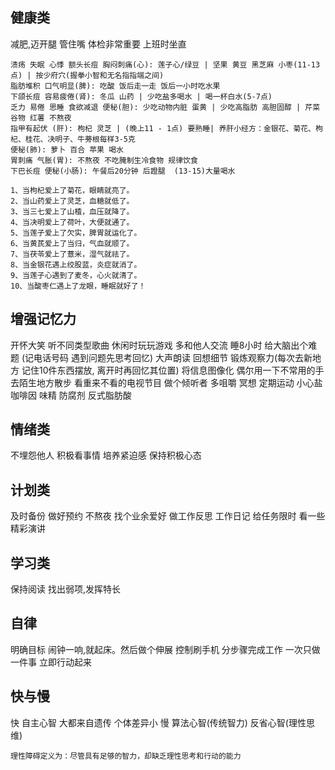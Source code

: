 
## 健康类
减肥,迈开腿 管住嘴
体检非常重要
上班时坐直

	溃疡 失眠 心悸 额头长痘 胸闷刺痛(心): 莲子心/绿豆 | 坚果 黄豆 黑芝麻 小枣(11-13点) | 按少府穴(握拳小智和无名指指端之间)
	脂肪堆积 口气明显(脾): 吃酸 饭后走一走 饭后一小时吃水果
	下颌长痘 容易疲倦(肾): 冬瓜 山药 | 少吃盐多喝水 | 喝一杯白水(5-7点)
	乏力 易倦 思睡 食欲减退 便秘(胆): 少吃动物内脏 蛋黄 | 少吃高脂肪 高胆固醇 | 芹菜 谷物 红薯 不熬夜
	指甲有起伏 (肝): 枸杞 灵芝 | (晚上11 - 1点) 要熟睡| 养肝小经方：金银花、菊花、枸杞、桂花、决明子、牛蒡根每样3-5克
	便秘(肺): 萝卜 百合 苹果 喝水
	胃刺痛 气胀(胃): 不熬夜 不吃腌制生冷食物 规律饮食
	下巴长痘 便秘(小肠): 午餐后20分钟 后蹬腿  (13-15)大量喝水

	1、当枸杞爱上了菊花，眼睛就亮了。
	2、当山药爱上了灵芝，血糖就低了。
	3、当三七爱上了山楂，血压就降了。
	4、当决明爱上了荷叶，大便就通了。
	5、当莲子爱上了欠实，脾胃就运化了。
	6、当黄芪爱上了当归，气血就顺了。
	7、当茯苓爱上了薏米，湿气就祛了。
	8、当金银花遇上绞股蓝，炎症就消了。
	9、当莲子心遇到了麦冬，心火就清了。
	10、当酸枣仁遇上了龙眼，睡眠就好了！

## 增强记忆力
开怀大笑
听不同类型歌曲
休闲时玩玩游戏
多和他人交流
睡8小时
给大脑出个难题 (记电话号码 遇到问题先思考回忆)
大声朗读
回想细节
锻炼观察力(每次去新地方 记住10件东西摆放, 离开时再回忆其位置)
将信息图像化
偶尔用一下不常用的手
去陌生地方散步
看重来不看的电视节目
做个倾听者
多咀嚼
冥想
定期运动
小心盐 咖啡因 味精 防腐剂 反式脂肪酸

## 情绪类
不埋怨他人
积极看事情
培养紧迫感
保持积极心态

## 计划类
及时备份
做好预约
不熬夜
找个业余爱好
做工作反思 工作日记
给任务限时
看一些精彩演讲

## 学习类
保持阅读
找出弱项,发挥特长

## 自律
明确目标
闹钟一响,就起床。然后做个伸展
控制刷手机
分步骤完成工作
一次只做一件事
立即行动起来


## 快与慢
快 自主心智  大都来自遗传  个体差异小
慢 算法心智(传统智力) 反省心智(理性思维)

	理性障碍定义为：尽管具有足够的智力，却缺乏理性思考和行动的能力
	    
